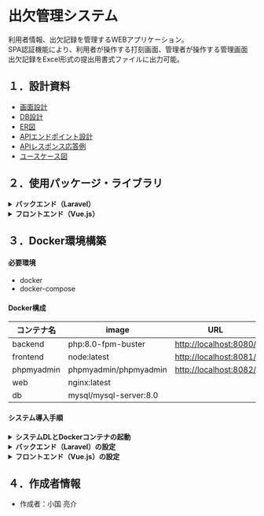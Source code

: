 # 出欠管理システム

利用者情報、出欠記録を管理するWEBアプリケーション。<br>
SPA認証機能により、利用者が操作する打刻画面、管理者が操作する管理画面<br>
出欠記録をExcel形式の提出用書式ファイルに出力可能。

## １．設計資料

- [画面設計](https://drive.google.com/file/d/1SnSZXtZI_RW8MyoaQKi-5kJRKxoi9kHA/view?usp=sharing)
- [DB設計](https://docs.google.com/spreadsheets/d/17RrS2w2tT9tho0lYT3gNw_mgJa9HsXAvaGf-L8HB3-M/edit?usp=sharing)
- [ER図](https://drive.google.com/file/d/1kQ1C5ky3_muGoZtLrMPVJ_NGWB79cnLf/view?usp=sharing)
- [APIエンドポイント設計](https://docs.google.com/document/d/1TJakUUqc22AOlnHskWc17qnKZRHTCMaJfrcxrMjBXKs/edit?usp=sharing)
- [APIレスポンス応答例](https://docs.google.com/document/d/1aAdXZJJfrltc-fAh2bo95gssix-HP8EqhrV0sxHJ050/edit?usp=sharing)
- [ユースケース図](https://drive.google.com/file/d/1Bx9gb8y7wBuTnkhYb5jkV36CA5oOfKSH/view?usp=sharing)

## ２．使用パッケージ・ライブラリ



<details>
<summary><b>バックエンド（Laravel）</b></summary>
<br>

- [laravel/framework v8.55.0](https://packagist.org/packages/laravel/framework)
  - laravelフレームワーク
- [laravel/sanctum v2.11.2](https://packagist.org/packages/laravel/sanctum)
  - SPA認証に使用
- [nesbot/carbon　2.51.1](https://packagist.org/packages/nesbot/carbon)
  - PHPサーバー内で日付や時間を処理
- [phpoffice/phpspreadsheet 1.18.0](https://packagist.org/packages/phpoffice/phpspreadsheet)
  - 出欠記録をExcelファイルに出力
- [madnest/madzipper v1.1.0](https://packagist.org/packages/madnest/madzipper)
  - 複数のExcelファイルをZip圧縮
- [mnabialek/laravel-sql-logger 2.2.8](https://packagist.org/packages/mnabialek/laravel-sql-logger)
  - クエリログを記録
___
</details>

<details>
<summary><b>フロントエンド（Vue.js）</b></summary>
<br>

- [vue@2.6.14](https://www.npmjs.com/package/vue)
  - Vue.jsフレームワーク
- [vue-router@3.5.2](https://www.npmjs.com/package/vue-router)
  - シングルページアプリケーション機能の導入
- [vuex@3.6.2](https://www.npmjs.com/package/vuex)
  - リアクティブデータの状態管理
- [axios@0.21.1](https://www.npmjs.com/package/axios)
  - 非同期通信
- [vuetify@2.5.8](https://www.npmjs.com/package/vuetify)
  - UIフレームワーク
___
</details>

## ３．Docker環境構築
#### 必要環境
- docker
- docker-compose
#### Docker構成
| コンテナ名 | image | URL |
----|----|----
| backend | php:8.0-fpm-buster | [http://localhost:8080/](http://localhost:8080/) |
| frontend | node:latest | [http://localhost:8081/](http://localhost:8081/) |
| phpmyadmin | phpmyadmin/phpmyadmin | [http://localhost:8082/](http://localhost:8082/) |
| web | nginx:latest ||
| db | mysql/mysql-server:8.0 ||

#### システム導入手順
<details>
<summary><b>システムDLとDockerコンテナの起動</b></summary>
<br>

１.Git hubからシステムをダウンロード
```
git clone https://github.com/RyosukeOguni/attendance_system
```
２.ディレクトリを移動
```
cd attendance_system
```
３.docker-composeの起動
```
docker-compose up -d --build
```
___
</details>

<details>
<summary><b>バックエンド（Laravel）の設定</b></summary>
<br>

１.backendコンテナへアクセス
```
docker-compose exec backend bash
```
２.composerをインストール
```
composer install
```
３.環境変数ファイルをコピーしてリネーム
```
cp backend/.env.example backend/.env
```
４.アプリケーションキーを設定
```
php artisan key:generate
```
５.laravel.logを記録するディレクトリに書込権限を付与
```
chmod 777 -R storage/
```
６.マイグレーションを実行
```
php artisan migrate --seed
```
___
</details>

<details>
<summary><b>フロントエンド（Vue.js）の設定</b></summary>

１.frontendコンテナへアクセス
```
docker-compose exec frontend bash
```
２.npmをインストール
```
npm install
```
３.環境変数ファイルをコピーしてリネーム
```
cp frontend/.env.production frontend/.env.local
```
４.buildしてdistを作成
```
npm run dev-build
```
___
</details>

## ４．作成者情報

- 作成者：小国 亮介
